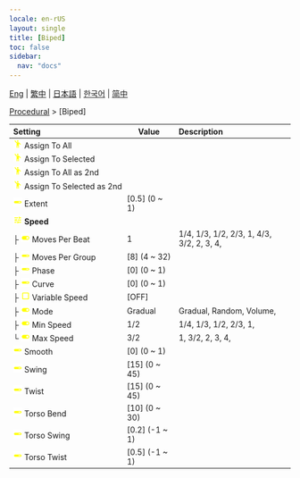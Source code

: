 ```yaml
---
locale: en-rUS
layout: single
title: [Biped]
toc: false
sidebar:
  nav: "docs"
---
```

[Eng](/dancexr/menu/2025.4/motion/biped) | [繁中](/tw/dancexr/menu/2025.4/motion/biped) | [日本語](/jp/dancexr/menu/2025.4/motion/biped) | [한국어](/kr/dancexr/menu/2025.4/motion/biped) | [简中](/zh/dancexr/menu/2025.4/motion/biped)

[Procedural](../menu#Procedural) > [Biped]



| Setting | Value | Description |
| :--- | --- | :--- |
|<nobr>![motion icon](/images/icon/ic_motion.png) Assign To All</nobr>|| 
|<nobr>![motion icon](/images/icon/ic_motion.png) Assign To Selected</nobr>|| 
|<nobr>![motion icon](/images/icon/ic_motion.png) Assign To All as 2nd</nobr>|| 
|<nobr>![motion icon](/images/icon/ic_motion.png) Assign To Selected as 2nd</nobr>|| 
|<nobr>![slider icon](/images/icon/ic_slider.png) Extent</nobr>| [0.5] (0 ~ 1) | 
|<nobr>![tune icon](/images/icon/ic_tune.png) <b>Speed</b></nobr>| | 
|<nobr>├&nbsp;![toggle_on icon](/images/icon/ic_toggle_on.png) Moves Per Beat</nobr>| 1 | 1/4, 1/3, 1/2, 2/3, 1, 4/3, 3/2, 2, 3, 4, 
|<nobr>├&nbsp;![slider icon](/images/icon/ic_slider.png) Moves Per Group</nobr>| [8] (4 ~ 32) | 
|<nobr>├&nbsp;![slider icon](/images/icon/ic_slider.png) Phase</nobr>| [0] (0 ~ 1) | 
|<nobr>├&nbsp;![slider icon](/images/icon/ic_slider.png) Curve</nobr>| [0] (0 ~ 1) | 
|<nobr>├&nbsp;![check_off icon](/images/icon/ic_check_off.png) Variable Speed</nobr>| [OFF] | 
|<nobr>├&nbsp;![toggle_on icon](/images/icon/ic_toggle_on.png) Mode</nobr>| Gradual | Gradual, Random, Volume, 
|<nobr>├&nbsp;![toggle_on icon](/images/icon/ic_toggle_on.png) Min Speed</nobr>| 1/2 | 1/4, 1/3, 1/2, 2/3, 1, 
|<nobr>└&nbsp;![toggle_on icon](/images/icon/ic_toggle_on.png) Max Speed</nobr>| 3/2 | 1, 3/2, 2, 3, 4, 
|<nobr>![slider icon](/images/icon/ic_slider.png) Smooth</nobr>| [0] (0 ~ 1) | 
|<nobr>![slider icon](/images/icon/ic_slider.png) Swing</nobr>| [15] (0 ~ 45) | 
|<nobr>![slider icon](/images/icon/ic_slider.png) Twist</nobr>| [15] (0 ~ 45) | 
|<nobr>![slider icon](/images/icon/ic_slider.png) Torso Bend</nobr>| [10] (0 ~ 30) | 
|<nobr>![slider icon](/images/icon/ic_slider.png) Torso Swing</nobr>| [0.2] (-1 ~ 1) | 
|<nobr>![slider icon](/images/icon/ic_slider.png) Torso Twist</nobr>| [0.5] (-1 ~ 1) | 
